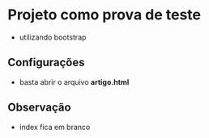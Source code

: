 ﻿# Projeto como prova de teste
- utilizando bootstrap

## Configurações
- basta abrir o arquivo **artigo.html**

## Observação
- index fica em branco
